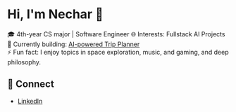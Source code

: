 # Hi, I'm Nechar 👋

🎓 4th-year CS major | Software Engineer 
🌐 Interests: Fullstack AI Projects  
🚀 Currently building: [AI-powered Trip Planner](https://github.com/SpeedRelativity/AI-Travel-Itinerary-Generator-Full-Stack-App)   
⚡ Fun fact: I enjoy topics in space exploration, music, and gaming, and deep philosophy.

## 🔗 Connect
- [LinkedIn](https://www.linkedin.com/in/necharkc)

